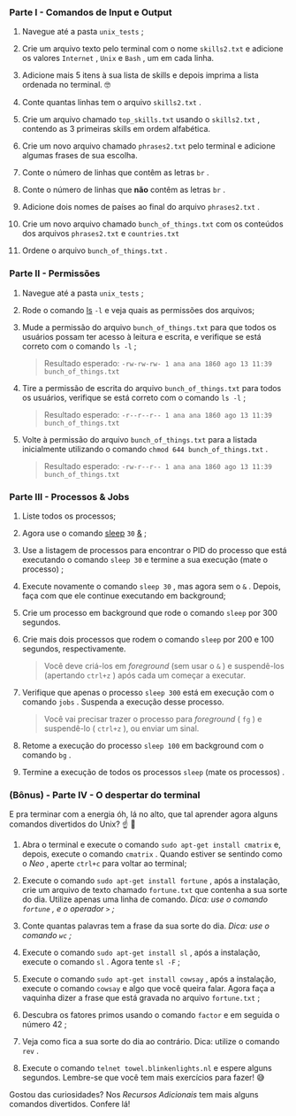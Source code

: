 ### Parte I - Comandos de Input e Output

1.  Navegue até a pasta  `unix_tests`  ;
    
2.  Crie um arquivo texto pelo terminal com o nome  `skills2.txt`  e adicione os valores  `Internet`  ,  `Unix`  e  `Bash`  , um em cada linha.
    
3.  Adicione mais 5 itens à sua lista de skills e depois imprima a lista ordenada no terminal. 🤓
    
4.  Conte quantas linhas tem o arquivo  `skills2.txt`  .
    
5.  Crie um arquivo chamado  `top_skills.txt`  usando o  `skills2.txt`  , contendo as 3 primeiras skills em ordem alfabética.
    
6.  Crie um novo arquivo chamado  `phrases2.txt`  pelo terminal e adicione algumas frases de sua escolha.
    
7.  Conte o número de linhas que contêm as letras  `br`  .
    
8.  Conte o número de linhas que  **não** contêm as letras  `br`  .
    
9.  Adicione dois nomes de países ao final do arquivo  `phrases2.txt`  .
    
10.  Crie um novo arquivo chamado  `bunch_of_things.txt`  com os conteúdos dos arquivos  `phrases2.txt`  e  `countries.txt`
    
11.  Ordene o arquivo  `bunch_of_things.txt`  .

### Parte II - Permissões

1.  Navegue até a pasta  `unix_tests`  ;
    
2.  Rode o comando  [ls](https://linux.die.net/man/1/ls) `-l`  e veja quais as permissões dos arquivos;
    
3.  Mude a permissão do arquivo  `bunch_of_things.txt`  para que todos os usuários possam ter acesso à leitura e escrita, e verifique se está correto com o comando  `ls -l`  ;
    
    > Resultado esperado:  `-rw-rw-rw- 1 ana ana 1860 ago 13 11:39 bunch_of_things.txt`
    
4.  Tire a permissão de escrita do arquivo  `bunch_of_things.txt`  para todos os usuários, verifique se está correto com o comando  `ls -l`  ;
    
    > Resultado esperado:  `-r--r--r-- 1 ana ana 1860 ago 13 11:39 bunch_of_things.txt`
    
5.  Volte à permissão do arquivo  `bunch_of_things.txt`  para a listada inicialmente utilizando o comando  `chmod 644 bunch_of_things.txt`  .
    
    > Resultado esperado:  `-rw-r--r-- 1 ana ana 1860 ago 13 11:39 bunch_of_things.txt`

### Parte III - Processos & Jobs

1.  Liste todos os processos;
    
2.  Agora use o comando  [sleep](https://linux.die.net/man/3/sleep) `30`  [&](https://linuxhandbook.com/run-process-background/) ;
    
3.  Use a listagem de processos para encontrar o PID do processo que está executando o comando  `sleep 30`  e termine a sua execução  (mate o processo) ;
    
4.  Execute novamente o comando  `sleep 30`  , mas agora sem o  `&`  . Depois, faça com que ele continue executando em background;
    
5.  Crie um processo em background que rode o comando  `sleep`  por 300 segundos.
    
6.  Crie mais dois processos que rodem o comando  `sleep`  por 200 e 100 segundos, respectivamente.
    
    > Você deve criá-los em  _foreground_ (sem usar o  `&`  ) e suspendê-los (apertando  `ctrl+z`  ) após cada um começar a executar.
    
7.  Verifique que apenas o processo  `sleep 300`  está em execução com o comando  `jobs`  . Suspenda a execução desse processo.
    
    > Você vai precisar trazer o processo para  _foreground_ (  `fg`  ) e suspendê-lo (  `ctrl+z`  ), ou enviar um sinal.
    
8.  Retome a execução do processo  `sleep 100`  em background com o comando  `bg`  .
    
9.  Termine a execução de todos os processos  `sleep`  (mate os processos) .

### (Bônus) - Parte IV - O despertar do terminal

E pra terminar com a energia  óh, lá no alto, que tal aprender agora alguns comandos divertidos do Unix? ☝ 🎊

1.  Abra o terminal e execute o comando  `sudo apt-get install cmatrix`  e, depois, execute o comando  `cmatrix`  . Quando estiver se sentindo como o  _Neo_ , aperte  `ctrl+c`  para voltar ao terminal;
    
2.  Execute o comando  `sudo apt-get install fortune`  , após a instalação, crie um arquivo de texto chamado  `fortune.txt`  que contenha a sua sorte do dia. Utilize apenas uma linha de comando.  _Dica: use o comando  `fortune`  , e o operador  `>`  ;_
    
3.  Conte quantas palavras tem a frase da sua sorte do dia.  _Dica: use o comando  `wc`  ;_
    
4.  Execute o comando  `sudo apt-get install sl`  , após a instalação, execute o comando  `sl`  . Agora tente  `sl -F`  ;
    
5.  Execute o comando  `sudo apt-get install cowsay`  , após a instalação, execute o comando  `cowsay`  e algo que você queira falar. Agora faça a vaquinha dizer a frase que está gravada no arquivo  `fortune.txt`  ;
    
6.  Descubra os fatores primos usando o comando  `factor`  e em seguida o número 42 ;
    
7.  Veja como fica a sua sorte do dia ao contrário. Dica: utilize o comando  `rev`  .
    
8.  Execute o comando  `telnet towel.blinkenlights.nl`  e espere alguns segundos. Lembre-se que você tem mais exercícios para fazer! 😅
    

Gostou das curiosidades? Nos  _Recursos Adicionais_ tem mais alguns comandos divertidos. Confere lá!
